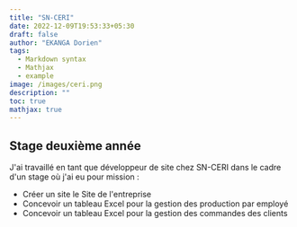 ```yaml
---
title: "SN-CERI"
date: 2022-12-09T19:53:33+05:30
draft: false
author: "EKANGA Dorien"
tags:
  - Markdown syntax
  - Mathjax
  - example
image: /images/ceri.png
description: ""
toc: true
mathjax: true
---
```

## Stage deuxième année
J'ai travaillé en tant que développeur de site chez SN-CERI dans le cadre d'un stage où j'ai eu pour mission :

 - Créer un site  le Site de l'entreprise
 - Concevoir un tableau Excel pour la gestion des production par employé
 - Concevoir un tableau Excel pour la gestion des commandes des clients 

